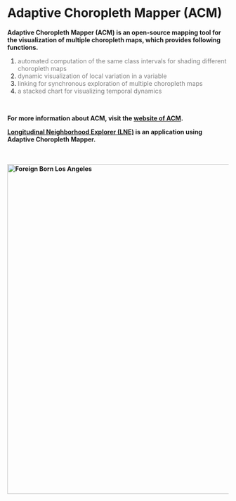 # Adaptive Choropleth Mapper (ACM)

<p><strong>Adaptive Choropleth Mapper (ACM) is an open-source mapping tool for the visualization of multiple choropleth maps, which provides following functions.</strong></p>
<ol>
<li><span style="color: #808080;">automated computation of the same class intervals for shading different choropleth maps</span></li>
<li><span style="color: #808080;">dynamic visualization of local variation in a variable</span></li>
<li><span style="color: #808080;">linking for synchronous exploration of multiple choropleth maps</span></li>
<li><span style="color: #808080;">a stacked chart for visualizing temporal dynamics  </span></li>
</ol>

</br>
<strong>
<p>For more information about ACM, visit the <a href="http://sarasen.asuscomm.com/ACM" target="_blank" rel="noopener">website of ACM</a>.&nbsp;&nbsp;</p>
<p><a href="http://sarasen.asuscomm.com/LNE" target="_blank" rel="noopener">Longitudinal Neighborhood Explorer (LNE)</a> is an application using Adaptive Choropleth Mapper.</p>
</strong>
</br></br>
<strong><img src="http://sarasen.asuscomm.com/ACM/images/img1.PNG" alt="Foreign Born Los Angeles" width="1000" height="750" /></strong>
